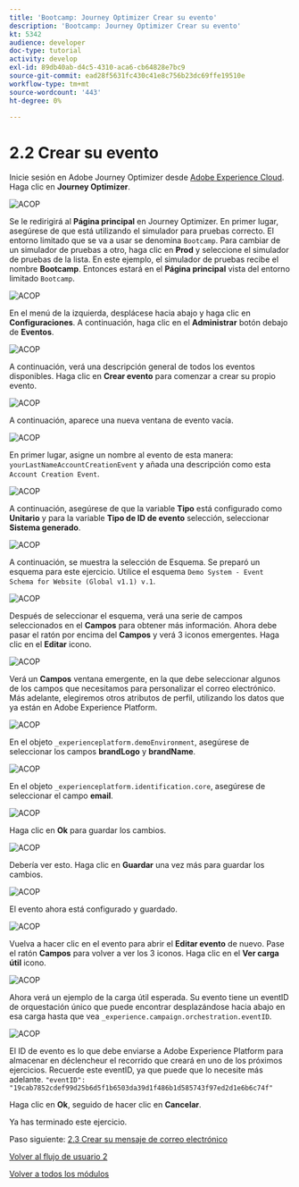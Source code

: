 ```yaml
---
title: 'Bootcamp: Journey Optimizer Crear su evento'
description: 'Bootcamp: Journey Optimizer Crear su evento'
kt: 5342
audience: developer
doc-type: tutorial
activity: develop
exl-id: 89db40ab-d4c5-4310-aca6-cb64828e7bc9
source-git-commit: ead28f5631fc430c41e8c756b23dc69ffe19510e
workflow-type: tm+mt
source-wordcount: '443'
ht-degree: 0%

---
```


# 2.2 Crear su evento

Inicie sesión en Adobe Journey Optimizer desde [Adobe Experience Cloud](https://experience.adobe.com). Haga clic en **Journey Optimizer**.

![ACOP](./images/acophome.png)

Se le redirigirá al **Página principal**  en Journey Optimizer. En primer lugar, asegúrese de que está utilizando el simulador para pruebas correcto. El entorno limitado que se va a usar se denomina `Bootcamp`. Para cambiar de un simulador de pruebas a otro, haga clic en **Prod** y seleccione el simulador de pruebas de la lista. En este ejemplo, el simulador de pruebas recibe el nombre **Bootcamp**. Entonces estará en el **Página principal** vista del entorno limitado `Bootcamp`.

![ACOP](./images/acoptriglp.png)

En el menú de la izquierda, desplácese hacia abajo y haga clic en **Configuraciones**. A continuación, haga clic en el **Administrar** botón debajo de **Eventos**.

![ACOP](./images/acopmenu.png)

A continuación, verá una descripción general de todos los eventos disponibles. Haga clic en **Crear evento** para comenzar a crear su propio evento.

![ACOP](./images/emptyevent.png)

A continuación, aparece una nueva ventana de evento vacía.

![ACOP](./images/emptyevent1.png)

En primer lugar, asigne un nombre al evento de esta manera: `yourLastNameAccountCreationEvent` y añada una descripción como esta `Account Creation Event`.

![ACOP](./images/eventdescription.png)

A continuación, asegúrese de que la variable **Tipo** está configurado como **Unitario** y para la variable **Tipo de ID de evento** selección, seleccionar **Sistema generado**.

![ACOP](./images/eventidtype.png)

A continuación, se muestra la selección de Esquema. Se preparó un esquema para este ejercicio. Utilice el esquema `Demo System - Event Schema for Website (Global v1.1) v.1`.

![ACOP](./images/eventschema.png)

Después de seleccionar el esquema, verá una serie de campos seleccionados en el **Campos** para obtener más información. Ahora debe pasar el ratón por encima del **Campos** y verá 3 iconos emergentes. Haga clic en el **Editar** icono.

![ACOP](./images/eventpayload.png)

Verá un **Campos** ventana emergente, en la que debe seleccionar algunos de los campos que necesitamos para personalizar el correo electrónico.  Más adelante, elegiremos otros atributos de perfil, utilizando los datos que ya están en Adobe Experience Platform.

![ACOP](./images/eventfields.png)

En el objeto `_experienceplatform.demoEnvironment`, asegúrese de seleccionar los campos **brandLogo** y **brandName**.

![ACOP](./images/eventpayloadbr.png)

En el objeto `_experienceplatform.identification.core`, asegúrese de seleccionar el campo **email**.

![ACOP](./images/eventpayloadbrid.png)

Haga clic en **Ok** para guardar los cambios.

![ACOP](./images/saveok.png)

Debería ver esto. Haga clic en **Guardar** una vez más para guardar los cambios.

![ACOP](./images/eventsave.png)

El evento ahora está configurado y guardado.

![ACOP](./images/eventdone.png)

Vuelva a hacer clic en el evento para abrir el **Editar evento** de nuevo. Pase el ratón **Campos** para volver a ver los 3 iconos. Haga clic en el **Ver carga útil** icono.

![ACOP](./images/viewevent.png)

Ahora verá un ejemplo de la carga útil esperada.
Su evento tiene un eventID de orquestación único que puede encontrar desplazándose hacia abajo en esa carga hasta que vea `_experience.campaign.orchestration.eventID`.

![ACOP](./images/payloadeventID.png)

El ID de evento es lo que debe enviarse a Adobe Experience Platform para almacenar en déclencheur el recorrido que creará en uno de los próximos ejercicios. Recuerde este eventID, ya que puede que lo necesite más adelante.
`"eventID": "19cab7852cdef99d25b6d5f1b6503da39d1f486b1d585743f97ed2d1e6b6c74f"`

Haga clic en **Ok**, seguido de hacer clic en **Cancelar**.

Ya has terminado este ejercicio.

Paso siguiente: [2.3 Crear su mensaje de correo electrónico](./ex3.md)

[Volver al flujo de usuario 2](./uc2.md)

[Volver a todos los módulos](../../overview.md)
